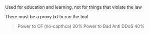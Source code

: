 Used for education and learning, not for things that violate the law 

There must be a proxy.txt to run the tool 

> Power to CF (no-capthca) 20%
Power to Bad Anti DDoS 40%

